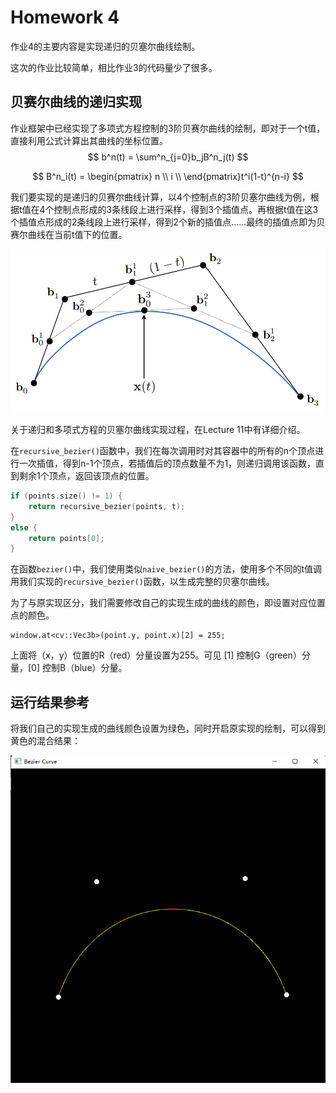 # Homework 4

作业4的主要内容是实现递归的贝塞尔曲线绘制。

这次的作业比较简单，相比作业3的代码量少了很多。



## 贝赛尔曲线的递归实现

作业框架中已经实现了多项式方程控制的3阶贝赛尔曲线的绘制，即对于一个t值，直接利用公式计算出其曲线的坐标位置。
$$
b^n(t) = \sum^n_{j=0}b_jB^n_j(t)
$$

$$
B^n_i(t) = \begin{pmatrix} n \\ i \\ \end{pmatrix}t^i(1-t)^{n-i}
$$



我们要实现的是递归的贝赛尔曲线计算，以4个控制点的3阶贝塞尔曲线为例，根据t值在4个控制点形成的3条线段上进行采样，得到3个插值点。再根据t值在这3个插值点形成的2条线段上进行采样，得到2个新的插值点……最终的插值点即为贝赛尔曲线在当前t值下的位置。

![贝塞尔曲线递归插值示意图](https://github.com/Orznijiang/MyImageBed/blob/main/My-Learn/Games%20101/homework/homework_notes/hw4_bezier.png?raw=true)

关于递归和多项式方程的贝塞尔曲线实现过程，在Lecture 11中有详细介绍。

在`recursive_bezier()`函数中，我们在每次调用时对其容器中的所有的n个顶点进行一次插值，得到n-1个顶点，若插值后的顶点数量不为1，则递归调用该函数，直到剩余1个顶点，返回该顶点的位置。

```c++
if (points.size() != 1) {
    return recursive_bezier(points, t);
}
else {
    return points[0];
}
```

在函数`bezier()`中，我们使用类似`naive_bezier()`的方法，使用多个不同的t值调用我们实现的`recursive_bezier()`函数，以生成完整的贝塞尔曲线。

为了与原实现区分，我们需要修改自己的实现生成的曲线的颜色，即设置对应位置点的颜色。

```
window.at<cv::Vec3b>(point.y, point.x)[2] = 255;
```

上面将（x，y）位置的R（red）分量设置为255。可见 [1] 控制G（green）分量，[0] 控制B（blue）分量。



## 运行结果参考

将我们自己的实现生成的曲线颜色设置为绿色，同时开启原实现的绘制，可以得到黄色的混合结果：

![result](https://github.com/Orznijiang/MyImageBed/blob/main/My-Learn/Games%20101/homework/homework_notes/hw4_bezier_result.png?raw=true)